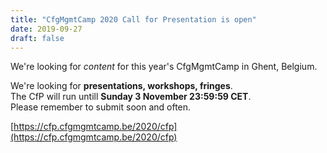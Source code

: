 ```yaml
---
title: "CfgMgmtCamp 2020 Call for Presentation is open"
date: 2019-09-27
draft: false
---
```


We're looking for _content_ for this year's CfgMgmtCamp in Ghent, Belgium.

We're looking for __presentations, workshops, fringes__.  
The CfP will run untill __Sunday 3 November 23:59:59 CET__.  
Please remember to submit soon and often.  

[https://cfp.cfgmgmtcamp.be/2020/cfp](https://cfp.cfgmgmtcamp.be/2020/cfp)
